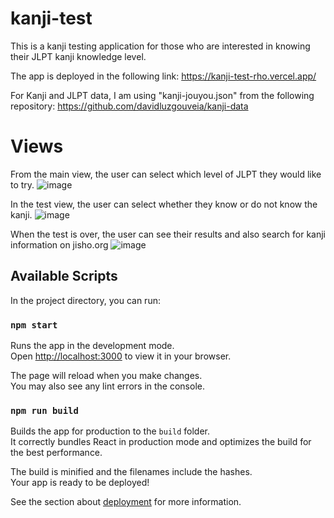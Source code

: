 # kanji-test
This is a kanji testing application for those who are interested in knowing their JLPT kanji knowledge level. 

The app is deployed in the following link:
https://kanji-test-rho.vercel.app/

For Kanji and JLPT data, I am using "kanji-jouyou.json" from the following repository:
https://github.com/davidluzgouveia/kanji-data

# Views
From the main view, the user can select which level of JLPT they would like to try.
![image](https://github.com/user-attachments/assets/ef236c26-420d-43e2-aca4-1cd64de0ab60)

In the test view, the user can select whether they know or do not know the kanji.
![image](https://github.com/user-attachments/assets/ccfb4a8e-f486-4d0d-a3fa-0e0a790394ac)

When the test is over, the user can see their results and also search for kanji information on jisho.org
![image](https://github.com/user-attachments/assets/7ea9aa19-3e84-4bcd-be5b-4c55474bc106)


## Available Scripts

In the project directory, you can run:

### `npm start`

Runs the app in the development mode.\
Open [http://localhost:3000](http://localhost:3000) to view it in your browser.

The page will reload when you make changes.\
You may also see any lint errors in the console.

### `npm run build`

Builds the app for production to the `build` folder.\
It correctly bundles React in production mode and optimizes the build for the best performance.

The build is minified and the filenames include the hashes.\
Your app is ready to be deployed!

See the section about [deployment](https://facebook.github.io/create-react-app/docs/deployment) for more information.
